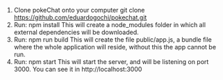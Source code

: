 1. Clone pokeChat onto your computer
	git clone https://github.com/eduardogochi/pokechat.git
2. Run: npm install
	This will create a node_modules folder in which all external dependencies will be downloaded. 
3. Run: npm run build
	This will create the file public/app.js, a bundle file where the whole application will reside, without this the app cannot be run.
4. Run: npm start 
	This will start the server, and will be listening on port 3000. You can see it in http://localhost:3000